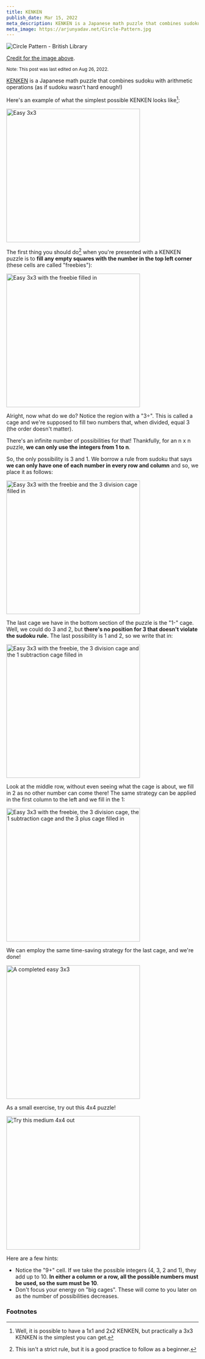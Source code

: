 ```yaml
---
title: KENKEN
publish_date: Mar 15, 2022
meta_description: KENKEN is a Japanese math puzzle that combines sudoku with arithmetic operations (as if sudoku wasn't hard enough!)
meta_image: https://arjunyadav.net/Circle-Pattern.jpg
---
```


![Circle Pattern - British Library](/Circle-Pattern.jpg)

[Credit for the image above](https://unsplash.com/photos/l2kOjWEs_fU).

<small>Note: This post was last edited on Aug 26, 2022.</small>

[KENKEN](https://www.kenken.com) is a Japanese math puzzle that combines sudoku with arithmetic operations (as if sudoku wasn't hard enough!)

Here's an example of what the simplest possible KENKEN looks like[^1]:

<img src="/easiest-3x3.png" alt="Easy 3x3" height="350px" />

The first thing you should do[^2] when you're presented with a KENKEN puzzle is to **fill any empty squares with the number in the top left corner** (these cells are called "freebies"):

<img src="/easiest-3x3-1.png" alt="Easy 3x3 with the freebie filled in" height="350px" />

Alright, now what do we do? Notice the region with a "3÷". This is called a cage and we're supposed to fill two numbers that, when divided, equal 3 (the order doesn't matter).

There's an infinite number of possibilities for that! Thankfully, for an n x n puzzle, **we can only use the integers from 1 to n**.

So, the only possibility is 3 and 1. We borrow a rule from sudoku that says **we can only have one of each number in every row and column** and so, we place it as follows:

<img src="/easiest-3x3-2.jpeg" alt="Easy 3x3 with the freebie and the 3 division cage filled in" height="350px" />

The last cage we have in the bottom section of the puzzle is the "1-" cage. Well, we could do 3 and 2, but **there's no position for 3 that doesn't violate the sudoku rule.** The last possibility is 1 and 2, so we write that in:

<img src="/easiest-3x3-3.jpeg" alt="Easy 3x3 with the freebie, the 3 division cage and the 1 subtraction cage filled in" height="350px" />

Look at the middle row, without even seeing what the cage is about, we fill in 2 as no other number can come there! The same strategy can be applied in the first column to the left and we fill in the 1:

<img src="/easiest-3x3-4.jpeg" alt="Easy 3x3 with the freebie, the 3 division cage, the 1 subtraction cage and the 3 plus cage filled in" height="350px" />

We can employ the same time-saving strategy for the last cage, and we're done!

<img src="/easiest-3x3-5.jpeg" alt="A completed easy 3x3" height="350px" />

As a small exercise, try out this 4x4 puzzle!

<img src="/medium-4x4.jpg" alt="Try this medium 4x4 out" height="350px" />

Here are a few hints:

- Notice the "9+" cell. If we take the possible integers (4, 3, 2 and 1), they add up to 10. **In either a column or a row, all the possible numbers must be used, so the sum must be 10**.
- Don't focus your energy on "big cages". These will come to you later on as the number of possibilities decreases.

### Footnotes

[^1]: Well, it is possible to have a 1x1 and 2x2 KENKEN, but practically a 3x3 KENKEN is the simplest you can get.
[^2]: This isn't a strict rule, but it is a good practice to follow as a beginner.
